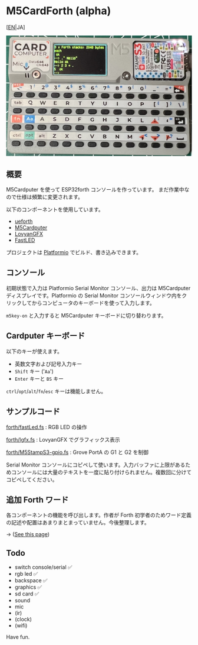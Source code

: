 # M5CardForth (alpha)

[[EN](readme.md)|JA]

![M5CardForth](media/M5CardForth.png)

## 概要

M5Cardputer を使って ESP32forth コンソールを作っています。
まだ作業中なので仕様は頻繁に変更されます。

以下のコンポーネントを使用しています。

* [ueforth](https://github.com/flagxor/ueforth)
* [M5Cardputer](https://github.com/m5stack/M5Cardputer)
* [LovyanGFX](https://github.com/lovyan03/LovyanGFX)
* [FastLED](https://github.com/FastLED/FastLED)

プロジェクトは [Platformio](https://platformio.org/) でビルド、書き込みできます。

## コンソール

初期状態で入力は Platformio Serial Monitor コンソール、出力は M5Cardputer ディスプレイです。Platformio の Serial Monitor コンソールウィンドウ内をクリックしてからコンピュータのキーボードを使って入力します。

`m5key-on` と入力すると M5Cardputer キーボードに切り替わります。

## Cardputer キーボード

以下のキーが使えます。

* 英数文字および記号入力キー
* `Shift` キー ('`Aa`')
* `Enter` キーと `BS` キー

`ctrl`/`opt`/`alt`/`fn`/`esc` キーは機能しません。

## サンプルコード

[forth/fastLed.fs](forth/fastLed.fs) : RGB LED の操作

[forth/lgfx.fs](forth/lgfx.fs) : LovyanGFX でグラフィックス表示

[forth/M5StampS3-gpio.fs](forth/M5StampS3-gpio.fs) : Grove PortA の G1 と G2 を制御

Serial Monitor コンソールにコピペして使います。入力バッファに上限があるためコンソールには大量のテキストを一度に貼り付けられません。複数回に分けてコピペしてください。

## 追加 Forth ワード

各コンポーネントの機能を呼び出します。作者が Forth 初学者のためワード定義の記述や配置はあまりまとまっていません。今後整理します。

-> ([See this page](cpwords.md))

## Todo

* switch console/serial ✅
* rgb led ✅
* backspace ✅
* graphics ✅
* sd card ✅
* sound 
* mic
* (ir)
* (clock)
* (wifi)


Have fun.